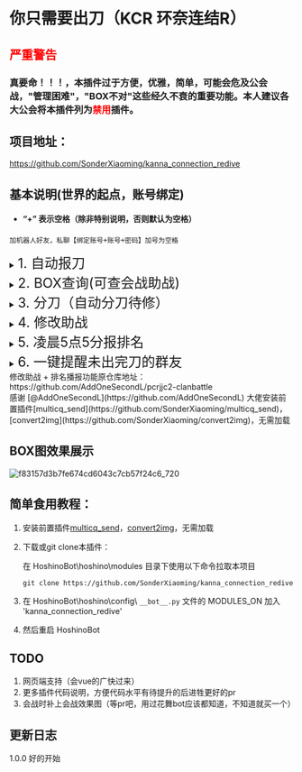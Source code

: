 # 你只需要出刀（KCR 环奈连结R）

## <font color=#FF0000>严重警告</font>

### 真要命！！！，本插件过于方便，优雅，简单，可能会危及公会战，"管理困难"，"BOX不对"这些经久不衰的重要功能。本人建议各大公会将本插件列为<font color=#FF0000>禁用</font>插件。

## 项目地址：

https://github.com/SonderXiaoming/kanna_connection_redive

## 基本说明(世界的起点，账号绑定)

* #### “+” 表示空格（除非特别说明，否则默认为空格）

```
加机器人好友，私聊【绑定账号+账号+密码】加号为空格
```

 <details><summary><font size=5 >1. 自动报刀</font></summary>
【出刀监控】机器人登录账号，监视出刀情况并记录<br>
【催刀】栞栞谁没出满三刀<br>
【当前战报】本期会战出刀情况<br>
【我的战报 + 游戏名称】 栞栞个人出刀情况<br>
【今日战报 + 游戏名称】 栞栞今日个人出刀情况<br>
【昨日战报 + 游戏名称】 栞栞昨日个人出刀情况<br>
【出刀详情 + 出刀编号】 栞栞你这刀怎么出的（出刀编号可以通过查看个人战报获得）<br>
【今日出刀】今日出刀情况<br>
【昨日出刀】昨日出刀情况<br>
【启用肃正协议】数据出现异常使用即可清空所有数据（危险！！！）<br>
【修正出刀 + 出刀编号 + （完整刀|尾刀|补偿）】修正错误的刀数记录<br>
【状态】查看当前进度<br>
【boss状态】看看boss里面有几个人<br>
【预约表】栞栞谁预约了<br>
【预约 + 数字 + （周目）+ （留言） 】预约boss, 周目和留言可不写，默认当前周目<br>
【取消预约 + （数字）】取消预约<br>
【清空预约 + （数字）】（仅）管理，清空预约<br>
【查树】栞栞树上有几个人<br>
【下树】寄，掉刀了<br>
【挂树 + 数字】失误了, 寄<br>
【sl】记录sl<br>
【sl?】栞栞今天有没有用过sl<br>
【申请出刀 + 数字 + （留言） 】 申请打boss，boss死亡自动清空<br>
【取消申请】 模拟10次挂10次，老子不打了</details>

 <details><summary><font size=5 >2. BOX查询(可查会战助战)</font></summary>
【刷新box缓存】会顶号，请注意，机器人自动上号记录你的box<br>
【box查询+角色名字】（@别人可以查别人，角色名输入【所有】则都查）<br>
【绑定本群公会】将自己绑定在这个群<br>
【删除本群公会绑定】将自己踢出公会（管理可以at别人实现踢人效果）<br>
【公会box查询+角色名字】查询绑定公会的玩家的box，不支持输入所有（卡不死你）<br>
【刷新助战缓存】会顶号，请注意，机器人自动上号记录公会助战<br>
【精确助战+角色名字】（角色名输入【所有】则都查）<br>
</details>

 <details><summary><font size=5 >3. 分刀（自动分刀待修）</font></summary>
分刀 [阶段] [毛分/毛伤] (类型) (BOSS) <br>
阶段：ABCD，对应公会战的四个阶段，支持跨面，如‘CCD’，和后面boss一一对应，只填写一个默认全是这一阶段 <br>
类型：T 代表自动刀，W 代表尾刀，S代表手动刀，填写多个代表都行，留空表示我全要 <br>
BOSS：1-5，对应公会战的一至五王，可以‘123’或者‘12’,也可以‘555’,留空表示哪个boss无所谓 <br>
作业序号：列表中作业的序号 <br>
 <br>
指令示例： <br>
分刀 A 毛分 <br>
(查询一阶段的所有分刀可能，按分数排序) <br>
分刀 A 毛分 123 <br>
(查询一阶段的1,2,3王所有分刀可能，按分数排序) <br>
分刀 A 毛分 T  <br>
(查询一阶段一王的AUTO刀所有分刀可能，按分数排序) <br>
分刀 A 毛分 T 123 <br>
(查询一阶段的1,2,3王所有AUTO刀分刀可能，按分数排序) <br>
注：指令示例中的空格均不可省略。 <br>
 <br>
【添加角色黑名单】 + 角色名称 <br>
（支持多角色，例如春环环奈，无空格） <br>
【添加角色缺失】 + 角色名称 <br> 
（支持多角色，例如春环环奈，无空格） <br>
【删除角色黑名单】 + 角色名称 <br>
（支持多角色，例如春环环奈，无空格） <br>
【删除角色缺失】 + 角色名称 <br>
（支持多角色，例如春环环奈，无空格） <br>
【删除作业黑名单】 + 作业id <br>
【添加作业黑名单】 + 作业id <br>
【查看角色缺失】（查看哪些角色缺失） <br>
【查看角色黑名单】（查看哪些角色是黑名单） <br> <br>
【查看作业黑名单】（查看哪些作业是黑名单） <br>
【清空角色缺失】（清空角色缺失） <br>
【清空角色黑名单】（清空角色黑名单） <br>
【清空作业黑名单】（清空作业黑名单） <br>
数据来源于: https://www.caimogu.cc/gzlj.html
</details>

 <details><summary><font size=5 >4. 修改助战</font></summary>
【助战帮助】查看帮助<br>
【开启修改助战】机器人登录账号，准备接收修改助战指令（可以与出刀监控登录的账号不同）<br>
【查助战人】查询现在是登录了哪一位群友的账号<br>
【修改助战XX】XX为角色名（支持常用外号），机器人会自动找到并替换助战，并返回该角色的详细信息<br>
【关闭修改助战】手动关闭此功能，号主上号时也会自动顶号退出
</details>

<details><summary><font size=5 >5. 凌晨5点5分报排名</font></summary>
会战期间，每天凌晨5点5分，向所有开启出刀监控的群推送当前排名<br>
会战排名每30分钟更新一次，因此5点5分的排名即为5点的排名
</details>

<details><summary><font size=5 >6. 一键提醒未出完刀的群友</font></summary>
【一键关联】自动尝试关联游戏内id和群友QQ号（查看每个游戏昵称是否为某位群友QQ昵称的子串）<br>
【关联+游戏内id+@某位群友】将某个游戏内id与某位群友的QQ号进行关联<br>
【一键提醒】@所有未出完刀的群友，指令后可加数字，代表提醒还有至少X刀没出的群友（似乎逻辑有点反人类，欢迎提出修改意见）<br>
 添加了EX装备的图片（已更新到2025/04/26为止的所有会战EX装备），避免联网获取时超时
</details>
修改助战 + 排名播报功能原仓库地址：https://github.com/AddOneSecondL/pcrjjc2-clanbattle<br>
感谢 [@AddOneSecondL](https://github.com/AddOneSecondL) 大佬安装前置插件[multicq_send](https://github.com/SonderXiaoming/multicq_send)，[convert2img](https://github.com/SonderXiaoming/convert2img)，无需加载

## BOX图效果展示

![f83157d3b7fe674cd6043c7cb57f24c6_720](https://github.com/user-attachments/assets/f89e4270-a4d4-4ad8-85c8-47c3730cc548)

## 简单食用教程：

1. 安装前置插件[multicq_send](https://github.com/SonderXiaoming/multicq_send)，[convert2img](https://github.com/SonderXiaoming/convert2img)，无需加载

2. 下载或git clone本插件：

   在 HoshinoBot\hoshino\modules 目录下使用以下命令拉取本项目

   ```
   git clone https://github.com/SonderXiaoming/kanna_connection_redive
   ```

3. 在 HoshinoBot\hoshino\config\ `__bot__.py` 文件的 MODULES_ON 加入 'kanna_connection_redive'

4. 然后重启 HoshinoBot

## TODO

1. 网页端支持（会vue的广快过来）
2. 更多插件代码说明，方便代码水平有待提升的后进牲更好的pr
3. 会战时补上会战效果图（等pr吧，用过花舞bot应该都知道，不知道就买一个）

## 更新日志

1.0.0 好的开始
